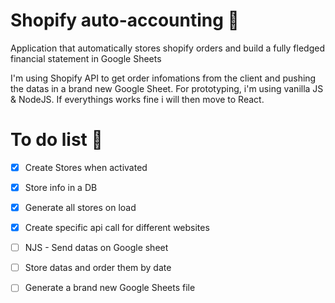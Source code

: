 # Shopify auto-accounting 🤑
Application that automatically stores shopify orders and build a fully fledged financial statement in Google Sheets

I'm using Shopify API to get order infomations from the client and pushing the datas in a brand new Google Sheet.
For prototyping, i'm using vanilla JS & NodeJS. If everythings works fine i will then move to React.

# To do list 📒

- [x] Create Stores when activated
- [x] Store info in a DB
- [x] Generate all stores on load
- [x] Create specific api call for different websites
- [ ] NJS - Send datas on Google sheet 
- [ ] Store datas and order them by date
- [ ] Generate a brand new Google Sheets file

